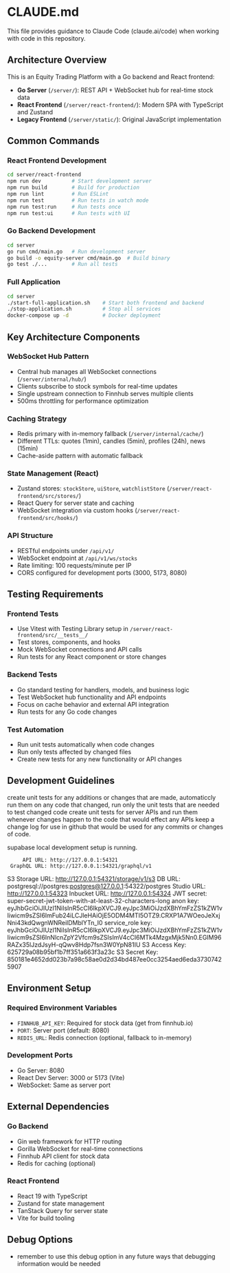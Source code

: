 # CLAUDE.md

This file provides guidance to Claude Code (claude.ai/code) when working with code in this repository.

## Architecture Overview

This is an Equity Trading Platform with a Go backend and React frontend:
- **Go Server** (`/server/`): REST API + WebSocket hub for real-time stock data
- **React Frontend** (`/server/react-frontend/`): Modern SPA with TypeScript and Zustand
- **Legacy Frontend** (`/server/static/`): Original JavaScript implementation

## Common Commands

### React Frontend Development
```bash
cd server/react-frontend
npm run dev          # Start development server
npm run build        # Build for production
npm run lint         # Run ESLint
npm run test         # Run tests in watch mode
npm run test:run     # Run tests once
npm run test:ui      # Run tests with UI
```

### Go Backend Development
```bash
cd server
go run cmd/main.go   # Run development server
go build -o equity-server cmd/main.go  # Build binary
go test ./...        # Run all tests
```

### Full Application
```bash
cd server
./start-full-application.sh    # Start both frontend and backend
./stop-application.sh          # Stop all services
docker-compose up -d           # Docker deployment
```

## Key Architecture Components

### WebSocket Hub Pattern
- Central hub manages all WebSocket connections (`/server/internal/hub/`)
- Clients subscribe to stock symbols for real-time updates
- Single upstream connection to Finnhub serves multiple clients
- 500ms throttling for performance optimization

### Caching Strategy
- Redis primary with in-memory fallback (`/server/internal/cache/`)
- Different TTLs: quotes (1min), candles (5min), profiles (24h), news (15min)
- Cache-aside pattern with automatic fallback

### State Management (React)
- Zustand stores: `stockStore`, `uiStore`, `watchlistStore` (`/server/react-frontend/src/stores/`)
- React Query for server state and caching
- WebSocket integration via custom hooks (`/server/react-frontend/src/hooks/`)

### API Structure
- RESTful endpoints under `/api/v1/`
- WebSocket endpoint at `/api/v1/ws/stocks`
- Rate limiting: 100 requests/minute per IP
- CORS configured for development ports (3000, 5173, 8080)

## Testing Requirements

### Frontend Tests
- Use Vitest with Testing Library setup in `/server/react-frontend/src/__tests__/`
- Test stores, components, and hooks
- Mock WebSocket connections and API calls
- Run tests for any React component or store changes

### Backend Tests
- Go standard testing for handlers, models, and business logic
- Test WebSocket hub functionality and API endpoints
- Focus on cache behavior and external API integration
- Run tests for any Go code changes

### Test Automation
- Run unit tests automatically when code changes
- Run only tests affected by changed files
- Create new tests for any new functionality or API changes

## Development Guidelines

create unit tests for any additions or changes that are made, automaticcly run them on any code that changed, run only the unit tests that are needed to test changed code
create unit tests for server APIs and run them whenever changes happen to the code that would effect any APIs
keep a change log for use in github that would be used for any commits or changes of code.


supabase local development setup is running.

         API URL: http://127.0.0.1:54321
     GraphQL URL: http://127.0.0.1:54321/graphql/v1
  S3 Storage URL: http://127.0.0.1:54321/storage/v1/s3
          DB URL: postgresql://postgres:postgres@127.0.0.1:54322/postgres
      Studio URL: http://127.0.0.1:54323
    Inbucket URL: http://127.0.0.1:54324
      JWT secret: super-secret-jwt-token-with-at-least-32-characters-long
        anon key: eyJhbGciOiJIUzI1NiIsInR5cCI6IkpXVCJ9.eyJpc3MiOiJzdXBhYmFzZS1kZW1vIiwicm9sZSI6ImFub24iLCJleHAiOjE5ODM4MTI5OTZ9.CRXP1A7WOeoJeXxjNni43kdQwgnWNReilDMblYTn_I0
service_role key: eyJhbGciOiJIUzI1NiIsInR5cCI6IkpXVCJ9.eyJpc3MiOiJzdXBhYmFzZS1kZW1vIiwicm9sZSI6InNlcnZpY2Vfcm9sZSIsImV4cCI6MTk4MzgxMjk5Nn0.EGIM96RAZx35lJzdJsyH-qQwv8Hdp7fsn3W0YpN81IU
   S3 Access Key: 625729a08b95bf1b7ff351a663f3a23c
   S3 Secret Key: 850181e4652dd023b7a98c58ae0d2d34bd487ee0cc3254aed6eda37307425907

## Environment Setup

### Required Environment Variables
- `FINNHUB_API_KEY`: Required for stock data (get from finnhub.io)
- `PORT`: Server port (default: 8080)
- `REDIS_URL`: Redis connection (optional, fallback to in-memory)

### Development Ports
- Go Server: 8080
- React Dev Server: 3000 or 5173 (Vite)
- WebSocket: Same as server port

## External Dependencies

### Go Backend
- Gin web framework for HTTP routing
- Gorilla WebSocket for real-time connections
- Finnhub API client for stock data
- Redis for caching (optional)

### React Frontend
- React 19 with TypeScript
- Zustand for state management
- TanStack Query for server state
- Vite for build tooling

## Debug Options
- remember to use this debug option in any future ways that debugging information would be needed